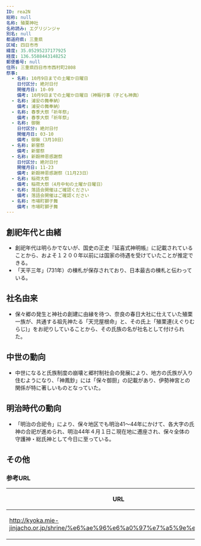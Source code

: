 ```yaml
---
ID: rea2N
総称: null
名称: 殖栗神社
名称読み: エグリジンジャ
別名: null
都道府県: 三重県
区域: 四日市市
緯度: 35.05295237177925
経度: 136.5588443148252
郵便番号: null
住所: 三重県四日市市西村町2808
祭事:
  - 名称: 10月9日までの土曜か日曜日
    日付区分: 絶対日付
    開催月日: 10-09
    備考: 10月9日までの土曜か日曜日（神賑行事（子ども神輿）
  - 名称: 浦安の舞奉納）
    備考: 浦安の舞奉納）
  - 名称: 春季大祭「祈年祭」
    備考: 春季大祭「祈年祭」
  - 名称: 御鍬
    日付区分: 絶対日付
    開催月日: 03-10
    備考: 御鍬（3月10日）
  - 名称: 新嘗祭
    備考: 新嘗祭
  - 名称: 新穀神恩感謝祭
    日付区分: 絶対日付
    開催月日: 11-23
    備考: 新穀神恩感謝祭（11月23日）
  - 名称: 稲荷大祭
    備考: 稲荷大祭（4月中旬の土曜か日曜日）
  - 名称: 落語会開催はご確認ください
    備考: 落語会開催はご確認ください
  - 名称: 市場町獅子舞
    備考: 市場町獅子舞
---
```


## 創祀年代と由緒

- 創祀年代は明らかでないが、国史の正史『延喜式神明帳』に記載されていることから、およそ１２００年以前には国家の待遇を受けていたことが推定できる。
- 「天平三年」(731年）の棟札が保存されており、日本最古の棟札と伝わっている。

## 社名由来

- 保々郷の発生と神社の創建に由縁を待つ、奈良の春日大社に仕えていた殖栗一族が、共通する祖先神たる「天児屋根命」と、その氏上「殖栗連(えぐりむらじ)」をお祀りしていることから、その氏族の名が社名として付けられた。

## 中世の動向

- 中世になると氏族制度の崩壊と郷村制社会の発展により、地方の氏族が入り住むようになり、「神鳳鈔」には「保々御厨」の記載があり、伊勢神宮との関係が特に著しいものとなっていた。

## 明治時代の動向

- 「明治の合祀令」により、保々地区でも明治41～44年にかけて、各大字の氏神の合祀が進められ、明治44年４月１日こ現在地に遷座され、保々全体の守護神・総氏神として今日に至っている。

## その他

### 参考URL

| URL                                                                          | 説明   |
| ---------------------------------------------------------------------------- | ------ |
| http://kyoka.mie-jinjacho.or.jp/shrine/%e6%ae%96%e6%a0%97%e7%a5%9e%e7%a4%be/ | 神社庁 |
